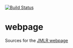 [![Build Status](https://travis-ci.org/JmlrOrg/webpage.svg?branch=master)](https://travis-ci.org/JmlrOrg/webpage)

# webpage
Sources for the [JMLR webpage](http://jmlr.org)

